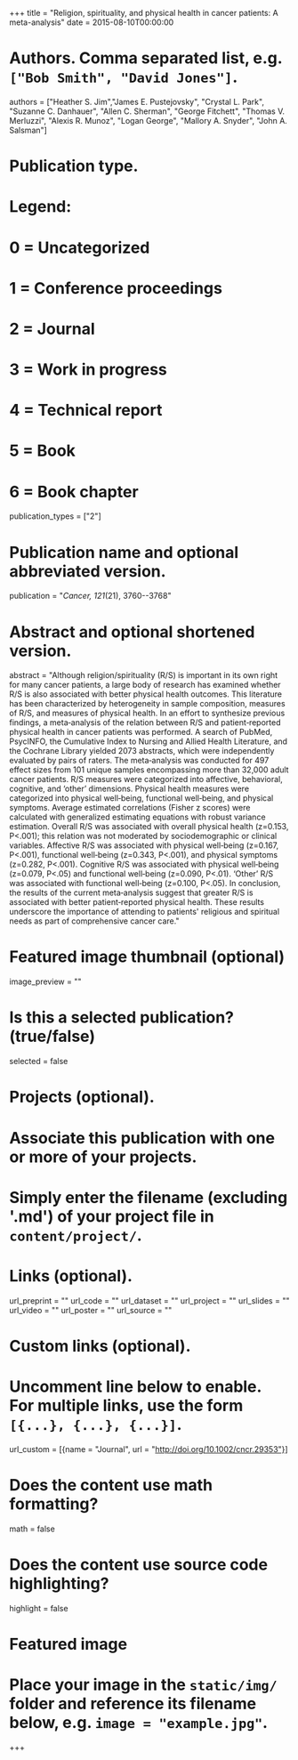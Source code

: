 +++
title = "Religion, spirituality, and physical health in cancer patients: A meta-analysis"
date = 2015-08-10T00:00:00

# Authors. Comma separated list, e.g. `["Bob Smith", "David Jones"]`.
authors = ["Heather S. Jim","James E. Pustejovsky", "Crystal L. Park", "Suzanne C. Danhauer", "Allen C. Sherman", "George Fitchett", "Thomas V. Merluzzi", "Alexis R. Munoz", "Logan George", "Mallory A. Snyder", "John A. Salsman"]

# Publication type.
# Legend:
# 0 = Uncategorized
# 1 = Conference proceedings
# 2 = Journal
# 3 = Work in progress
# 4 = Technical report
# 5 = Book
# 6 = Book chapter
publication_types = ["2"]

# Publication name and optional abbreviated version.
publication = "_Cancer, 121_(21), 3760--3768"

# Abstract and optional shortened version.
abstract = "Although religion/spirituality (R/S) is important in its own right for many cancer patients, a large body of research has examined whether R/S is also associated with better physical health outcomes. This literature has been characterized by heterogeneity in sample composition, measures of R/S, and measures of physical health. In an effort to synthesize previous findings, a meta‐analysis of the relation between R/S and patient‐reported physical health in cancer patients was performed. A search of PubMed, PsycINFO, the Cumulative Index to Nursing and Allied Health Literature, and the Cochrane Library yielded 2073 abstracts, which were independently evaluated by pairs of raters. The meta‐analysis was conducted for 497 effect sizes from 101 unique samples encompassing more than 32,000 adult cancer patients. R/S measures were categorized into affective, behavioral, cognitive, and ‘other’ dimensions. Physical health measures were categorized into physical well‐being, functional well‐being, and physical symptoms. Average estimated correlations (Fisher z scores) were calculated with generalized estimating equations with robust variance estimation. Overall R/S was associated with overall physical health (z=0.153, P<.001); this relation was not moderated by sociodemographic or clinical variables. Affective R/S was associated with physical well‐being (z=0.167, P<.001), functional well‐being (z=0.343, P<.001), and physical symptoms (z=0.282, P<.001). Cognitive R/S was associated with physical well‐being (z=0.079, P<.05) and functional well‐being (z=0.090, P<.01). ‘Other’ R/S was associated with functional well‐being (z=0.100, P<.05). In conclusion, the results of the current meta‐analysis suggest that greater R/S is associated with better patient‐reported physical health. These results underscore the importance of attending to patients' religious and spiritual needs as part of comprehensive cancer care."

# Featured image thumbnail (optional)
image_preview = ""

# Is this a selected publication? (true/false)
selected = false

# Projects (optional).
#   Associate this publication with one or more of your projects.
#   Simply enter the filename (excluding '.md') of your project file in `content/project/`.

# Links (optional).
url_preprint = ""
url_code = ""
url_dataset = ""
url_project = ""
url_slides = ""
url_video = ""
url_poster = ""
url_source = ""

# Custom links (optional).
#   Uncomment line below to enable. For multiple links, use the form `[{...}, {...}, {...}]`.
url_custom = [{name = "Journal", url = "http://doi.org/10.1002/cncr.29353"}]

# Does the content use math formatting?
math = false

# Does the content use source code highlighting?
highlight = false

# Featured image
# Place your image in the `static/img/` folder and reference its filename below, e.g. `image = "example.jpg"`.

+++
